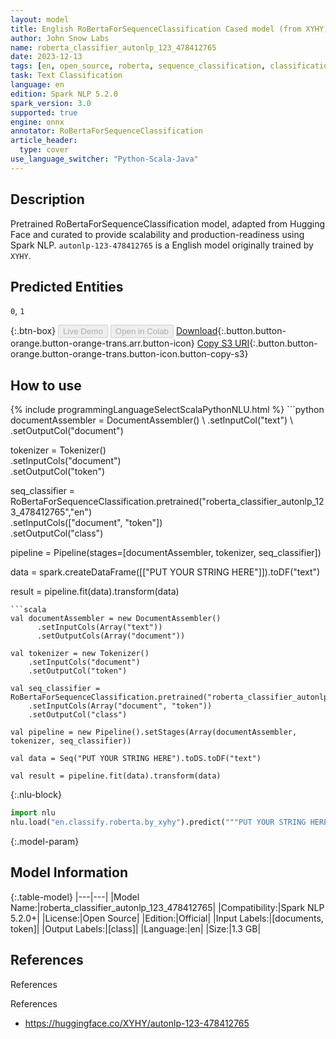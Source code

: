 ```yaml
---
layout: model
title: English RoBertaForSequenceClassification Cased model (from XYHY)
author: John Snow Labs
name: roberta_classifier_autonlp_123_478412765
date: 2023-12-13
tags: [en, open_source, roberta, sequence_classification, classification, onnx]
task: Text Classification
language: en
edition: Spark NLP 5.2.0
spark_version: 3.0
supported: true
engine: onnx
annotator: RoBertaForSequenceClassification
article_header:
  type: cover
use_language_switcher: "Python-Scala-Java"
---
```


## Description

Pretrained RoBertaForSequenceClassification model, adapted from Hugging Face and curated to provide scalability and production-readiness using Spark NLP. `autonlp-123-478412765` is a English model originally trained by `XYHY`.

## Predicted Entities

`0`, `1`

{:.btn-box}
<button class="button button-orange" disabled>Live Demo</button>
<button class="button button-orange" disabled>Open in Colab</button>
[Download](https://s3.amazonaws.com/auxdata.johnsnowlabs.com/public/models/roberta_classifier_autonlp_123_478412765_en_5.2.0_3.0_1702492631501.zip){:.button.button-orange.button-orange-trans.arr.button-icon}
[Copy S3 URI](s3://auxdata.johnsnowlabs.com/public/models/roberta_classifier_autonlp_123_478412765_en_5.2.0_3.0_1702492631501.zip){:.button.button-orange.button-orange-trans.button-icon.button-copy-s3}

## How to use



<div class="tabs-box" markdown="1">
{% include programmingLanguageSelectScalaPythonNLU.html %}
```python
documentAssembler = DocumentAssembler() \
    .setInputCol("text") \
    .setOutputCol("document")

tokenizer = Tokenizer() \
    .setInputCols("document") \
    .setOutputCol("token")

seq_classifier = RoBertaForSequenceClassification.pretrained("roberta_classifier_autonlp_123_478412765","en") \
    .setInputCols(["document", "token"]) \
    .setOutputCol("class")

pipeline = Pipeline(stages=[documentAssembler, tokenizer, seq_classifier])

data = spark.createDataFrame([["PUT YOUR STRING HERE"]]).toDF("text")

result = pipeline.fit(data).transform(data)
```
```scala
val documentAssembler = new DocumentAssembler()
      .setInputCols(Array("text"))
      .setOutputCols(Array("document"))

val tokenizer = new Tokenizer()
    .setInputCols("document")
    .setOutputCol("token")

val seq_classifier = RoBertaForSequenceClassification.pretrained("roberta_classifier_autonlp_123_478412765","en")
    .setInputCols(Array("document", "token"))
    .setOutputCol("class")

val pipeline = new Pipeline().setStages(Array(documentAssembler, tokenizer, seq_classifier))

val data = Seq("PUT YOUR STRING HERE").toDS.toDF("text")

val result = pipeline.fit(data).transform(data)
```

{:.nlu-block}
```python
import nlu
nlu.load("en.classify.roberta.by_xyhy").predict("""PUT YOUR STRING HERE""")
```
</div>

{:.model-param}
## Model Information

{:.table-model}
|---|---|
|Model Name:|roberta_classifier_autonlp_123_478412765|
|Compatibility:|Spark NLP 5.2.0+|
|License:|Open Source|
|Edition:|Official|
|Input Labels:|[documents, token]|
|Output Labels:|[class]|
|Language:|en|
|Size:|1.3 GB|

## References

References

References

- https://huggingface.co/XYHY/autonlp-123-478412765